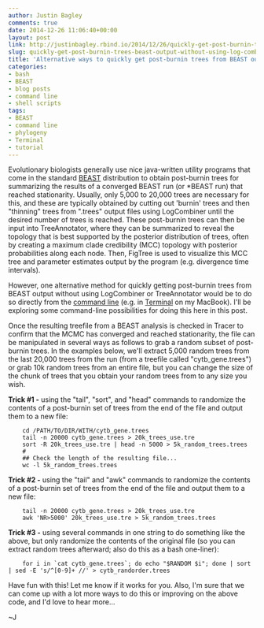 ```yaml
---
author: Justin Bagley
comments: true
date: 2014-12-26 11:06:40+00:00
layout: post
link: http://justinbagley.rbind.io/2014/12/26/quickly-get-post-burnin-trees-beast-output-without-using-log-combiner-tree-annotator/
slug: quickly-get-post-burnin-trees-beast-output-without-using-log-combiner-tree-annotator
title: 'Alternative ways to quickly get post-burnin trees from BEAST output from the command line'
categories:
- bash
- BEAST
- blog posts
- command line
- shell scripts
tags:
- BEAST
- command line
- phylogeny
- Terminal
- tutorial
---
```


Evolutionary biologists generally use nice java-written utility programs that come in the standard [BEAST](http://www.beast2.org) distribution to obtain post-burnin trees for summarizing the results of a converged BEAST run (or \*BEAST run) that reached stationarity.  Usually, only 5,000 to 20,000 trees are necessary for this, and these are typically obtained by cutting out 'burnin' trees and then "thinning" trees from ".trees" output files using LogCombiner until the desired number of trees is reached.  These post-burnin trees can then be input into TreeAnnotator, where they can be summarized to reveal the topology that is best supported by the posterior distribution of trees, often by creating a maximum clade credibility (MCC) topology with posterior probabilities along each node.  Then, FigTree is used to visualize this MCC tree and parameter estimates output by the program (e.g. divergence time intervals).

However, one alternative method for quickly getting post-burnin trees from BEAST output without using LogCombiner or TreeAnnotator would be to do so directly from the [command line](http://en.wikipedia.org/wiki/Command-line_interface) (e.g. in [Terminal](http://guides.macrumors.com/Terminal) on my MacBook).  I'll be exploring some command-line possibilities for doing this here in this post.

Once the resulting treefile from a BEAST analysis is checked in Tracer to confirm that the MCMC has converged and reached stationarity, the file can be manipulated in several ways as follows to grab a random subset of post-burnin trees.  In the examples below, we'll extract 5,000 random trees from the last 20,000 trees from the run (from a treefile called "cytb_gene.trees") or grab 10k random trees from an entire file, but you can change the size of the chunk of trees that you obtain your random trees from to any size you wish.

**Trick #1 -** using the "tail", "sort", and "head" commands to randomize the contents of a post-burnin set of trees from the end of the file and output them to a new file:

```
    cd /PATH/TO/DIR/WITH/cytb_gene.trees
    tail -n 20000 cytb_gene.trees > 20k_trees_use.tre
    sort -R 20k_trees_use.tre | head -n 5000 > 5k_random_trees.trees
    #
    ## Check the length of the resulting file...
    wc -l 5k_random_trees.trees
```

**Trick #2 -** using the "tail" and "awk" commands to randomize the contents of a post-burnin set of trees from the end of the file and output them to a new file:

```
    tail -n 20000 cytb_gene.trees > 20k_trees_use.tre
    awk 'NR>5000' 20k_trees_use.tre > 5k_random_trees.trees
```


**Trick #3 -** using several commands in one string to do something like the above, but only randomize the contents of the original file (so you can extract random trees afterward; also do this as a bash one-liner):

```
    for i in `cat cytb_gene.trees`; do echo "$RANDOM $i"; done | sort | sed -E 's/^[0-9]+ //' > cytb_randorder.trees
```

Have fun with this!  Let me know if it works for you.  Also, I'm sure that we can come up with a lot more ways to do this or improving on the above code, and I'd love to hear more...

~J
